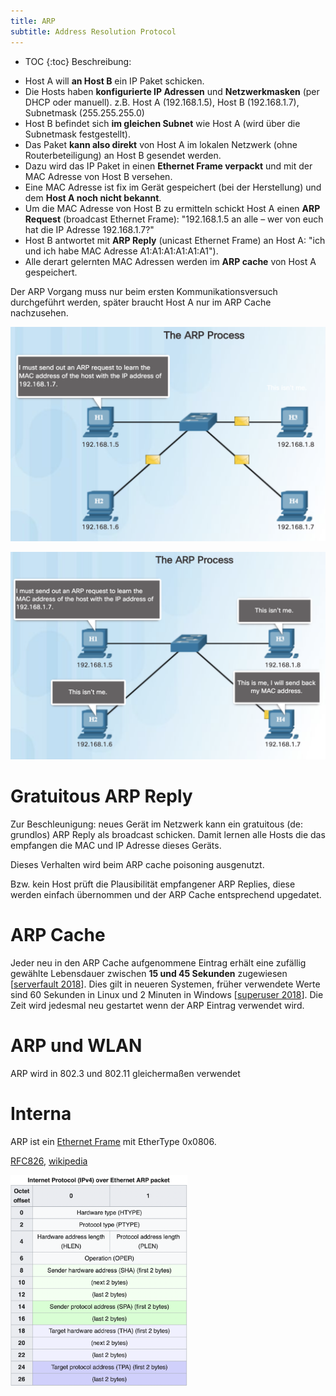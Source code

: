 ```yaml
---
title: ARP
subtitle: Address Resolution Protocol
---
```


* TOC
{:toc}
Beschreibung: 

- Host A will **an Host B** ein IP Paket schicken. 
- Die Hosts haben **konfigurierte IP Adressen** und **Netzwerkmasken** (per DHCP oder manuell). z.B. Host A (192.168.1.5), Host B (192.168.1.7), Subnetmask (255.255.255.0)
- Host B befindet sich **im gleichen Subnet** wie Host A (wird über die Subnetmask festgestellt). 
- Das Paket **kann also direkt** von Host A im lokalen Netzwerk (ohne Routerbeteiligung) an Host B gesendet werden. 
- Dazu wird das IP Paket in einen **Ethernet Frame verpackt** und mit der MAC Adresse von Host B versehen. 
- Eine MAC Adresse ist fix im Gerät gespeichert (bei der Herstellung) und dem **Host A noch nicht bekannt**.
- Um die MAC Adresse von Host B zu ermitteln schickt Host A einen **ARP Request** (broadcast Ethernet Frame): "192.168.1.5 an alle – wer von euch hat die IP Adresse 192.168.1.7?"
- Host B antwortet mit **ARP Reply** (unicast Ethernet Frame) an Host A: "ich und ich habe MAC Adresse A1:A1:A1:A1:A1:A1").
- Alle derart gelernten MAC Adressen werden im **ARP cache** von Host A gespeichert.

Der ARP Vorgang muss nur beim ersten Kommunikationsversuch durchgeführt werden, später braucht Host A nur im ARP Cache nachzusehen.



![image-20200730101758302](fig/arp01.png)

![image-20200730101821876](fig/arp02.png)



# Gratuitous ARP Reply

Zur Beschleunigung: neues Gerät im Netzwerk kann ein gratuitous (de: grundlos) ARP Reply als broadcast schicken. Damit lernen alle Hosts die das empfangen die MAC und IP Adresse dieses Geräts.

Dieses Verhalten wird beim ARP cache poisoning ausgenutzt.

Bzw. kein Host prüft die Plausibilität empfangener ARP Replies, diese werden einfach übernommen und der ARP Cache entsprechend upgedatet.



# ARP Cache

Jeder neu in den ARP Cache aufgenommene Eintrag erhält eine zufällig gewählte Lebensdauer zwischen **15 und 45 Sekunden** zugewiesen [[serverfault 2018](https://serverfault.com/a/924165)]. Dies gilt in neueren Systemen, früher verwendete Werte sind 60 Sekunden in Linux und 2 Minuten in Windows [[superuser 2018](https://superuser.com/a/1345151)]. Die Zeit wird jedesmal neu gestartet wenn der ARP Eintrag verwendet wird.



# ARP und WLAN

ARP wird in 802.3 und 802.11 gleichermaßen verwendet



# Interna

ARP ist ein [Ethernet Frame](./ethernet) mit EtherType 0x0806. 

[RFC826](https://datatracker.ietf.org/doc/html/rfc826), [wikipedia](https://en.wikipedia.org/wiki/Address_Resolution_Protocol)

<img src="fig/image-20210621102357067.png" alt="image-20210621102357067" style="zoom:33%;" />





